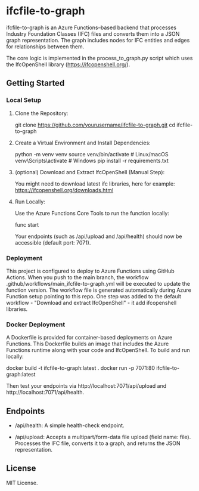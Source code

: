 # ifcfile-to-graph

ifcfile-to-graph is an Azure Functions–based backend that processes Industry Foundation Classes (IFC) files and converts them into a JSON graph representation. 
The graph includes nodes for IFC entities and edges for relationships between them. 

The core logic is implemented in the process_to_graph.py script which uses the IfcOpenShell library (https://ifcopenshell.org/).

## Getting Started

### Local Setup

1. Clone the Repository:

   git clone https://github.com/yourusername/ifcfile-to-graph.git
   cd ifcfile-to-graph

2. Create a Virtual Environment and Install Dependencies:

   python -m venv venv
   source venv/bin/activate  # Linux/macOS
   venv\Scripts\activate     # Windows
   pip install -r requirements.txt

3. (optional) Download and Extract IfcOpenShell (Manual Step):

   You might need to download latest ifc libraries, here for example: https://ifcopenshell.org/downloads.html

4. Run Locally:

   Use the Azure Functions Core Tools to run the function locally:

   func start

   Your endpoints (such as /api/upload and /api/health) should now be accessible (default port: 7071).

### Deployment

This project is configured to deploy to Azure Functions using GitHub Actions. 
When you push to the main branch, the workflow .github/workflows/main_ifcfile-to-graph.yml will be executed to update the function version.
The workflow file is generated automatically during Azure Function setup pointing to this repo.
One step was added to the default workflow - "Download and extract IfcOpenShell" - it add ifcopenshell libraries.

### Docker Deployment

A Dockerfile is provided for container-based deployments on Azure Functions. This Dockerfile builds an image that includes the Azure Functions runtime along with your code and IfcOpenShell. To build and run locally:

   docker build -t ifcfile-to-graph:latest .
   docker run -p 7071:80 ifcfile-to-graph:latest

Then test your endpoints via http://localhost:7071/api/upload and http://localhost:7071/api/health.

## Endpoints

- /api/health:
  A simple health-check endpoint.

- /api/upload:
  Accepts a multipart/form-data file upload (field name: file). Processes the IFC file, converts it to a graph, and returns the JSON representation.

## License

MIT License.
